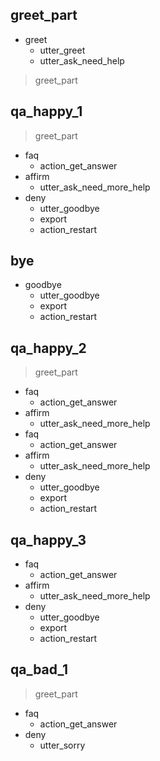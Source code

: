 ## greet_part
* greet
   - utter_greet
   - utter_ask_need_help
> greet_part

## qa_happy_1
> greet_part
* faq
   - action_get_answer
* affirm
   - utter_ask_need_more_help
* deny 
   - utter_goodbye
   - export
   - action_restart

## bye
* goodbye
   - utter_goodbye
   - export
   - action_restart

## qa_happy_2
> greet_part
* faq
   - action_get_answer
* affirm
   - utter_ask_need_more_help
* faq
   - action_get_answer
* affirm
   - utter_ask_need_more_help
* deny 
   - utter_goodbye
   - export
   - action_restart

## qa_happy_3
* faq
   - action_get_answer
* affirm
   - utter_ask_need_more_help
* deny 
   - utter_goodbye
   - export
   - action_restart

## qa_bad_1
> greet_part
* faq
   - action_get_answer
* deny
   - utter_sorry

